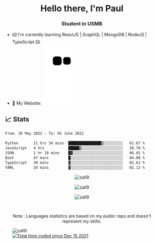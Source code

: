 <h1 align="center">Hello there, I'm Paul</h1> 
<h3 align="center">Student in USMB </h3>

- ⌨️ I'm currently learning ReactJS | GraphQL | MongoDB | NodeJS | TypeScript ⌨️
- 🔎 My Website: <a href="" ></a>
![Alt text](https://raw.githubusercontent.com/zall9/zall9/output/github-contribution-grid-snake.svg)

## 📈 Stats



<!--START_SECTION:waka-->

```text
From: 26 May 2022 - To: 02 June 2022

Python       11 hrs 54 mins  ███████████████▒░░░░░░░░░   61.67 %
JavaScript   4 hrs           █████▒░░░░░░░░░░░░░░░░░░░   20.78 %
JSON         1 hr 18 mins    █▓░░░░░░░░░░░░░░░░░░░░░░░   06.81 %
Bash         47 mins         █░░░░░░░░░░░░░░░░░░░░░░░░   04.08 %
TypeScript   30 mins         ▓░░░░░░░░░░░░░░░░░░░░░░░░   02.61 %
YAML         24 mins         ▓░░░░░░░░░░░░░░░░░░░░░░░░   02.12 %
```

<!--END_SECTION:waka-->
<p align="center">
  <img align="center" src="https://github-readme-stats.vercel.app/api?username=zall9&show_icons=true&locale=en&theme=tokyonight " alt="zall9" />
</p>
<p  align="center"><img align="center" src="https://github-readme-streak-stats.herokuapp.com/?user=zall9&theme=tokyonight" alt="zall9" /></p>
<p  align="center"><img align="center" src="https://github-readme-stats.vercel.app/api/top-langs?username=zall9&show_icons=true&locale=en&layout=compact&theme=tokyonight" alt="zall9" /></p>
<br>
<p  align="center">Note : Languages statistics are based on my public repo and doesn't represent my skills.</p>
<p>
  <ul style="list-style-type: none;">
    <li align="left"><img src="https://komarev.com/ghpvc/?username=zall9&label=Profile%20views&color=0e75b6&style=for-the-badge" alt="zall9" /></li>
    <li align="left"> <a href="https://wakatime.com/@7e787948-bc72-4702-af7b-d57420a332e8"><img src="https://wakatime.com/badge/user/7e787948-bc72-4702-af7b-d57420a332e8.svg?style=for-the-badge" alt="Total time coded since Dec 15 2021" /></a> </li>
  </ul>
</p>

